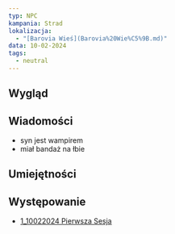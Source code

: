 ```yaml
---
typ: NPC
kampania: Strad
lokalizacja:
  - "[Barovia Wieś](Barovia%20Wie%C5%9B.md)"
data: 10-02-2024
tags:
  - neutral
---
```


## Wygląd



## Wiadomości
- syn jest wampirem
- miał bandaż na łbie


## Umiejętności

## Występowanie
- [1_10022024 Pierwsza Sesja](../sesje/1_10022024%20Pierwsza%20Sesja.md)





